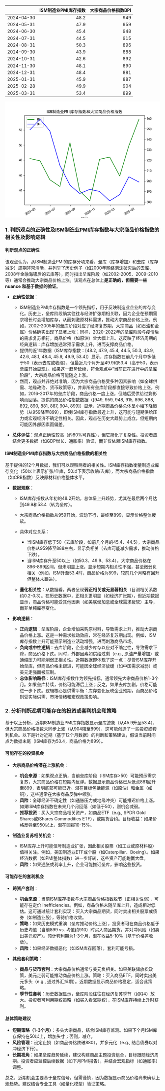 |            |   ISM制造业PMI库存指数 |   大宗商品价格指数BPI |
|:-----------|-----------------------:|----------------------:|
| 2024-04-30 |                   48.2 |                   949 |
| 2024-05-31 |                   47.9 |                   959 |
| 2024-06-30 |                   45.4 |                   948 |
| 2024-07-31 |                   44.5 |                   915 |
| 2024-08-31 |                   50.3 |                   896 |
| 2024-09-30 |                   43.9 |                   888 |
| 2024-10-31 |                   42.6 |                   892 |
| 2024-11-30 |                   48.1 |                   890 |
| 2024-12-31 |                   48.4 |                   881 |
| 2025-01-31 |                   45.9 |                   887 |
| 2025-02-28 |                   49.9 |                   904 |
| 2025-03-31 |                   53.4 |                   899 |

![图](PMI_BPI.png)

### 1. 判断观点的正确性及ISM制造业PMI库存指数与大宗商品价格指数的相关性及影响逻辑

#### 判断观点的正确性
该观点认为，从ISM制造业PMI的库存分项来看，垒库（库存增加）和去库（库存减少）周期非常清晰，并列举了历史例子（如2000年网络泡沫破灭后的去库、2008年金融海啸后的去库等），同时指出垒库阶段（如2002-2005、2009-2010等）通常会推动大宗商品价格上涨。该观点在总体上**是正确的，但需要一些 nuance 和基于数据的验证**。

- **正确性依据**：
  - ISM制造业PMI库存指数是一个领先指标，用于反映制造业企业的库存变化。历史上，垒库阶段确实往往与经济扩张期相关联，因为企业在预期需求增长时会增加库存，从而刺激原材料需求，推动大宗商品价格上涨。例如，2002-2005年的垒库阶段对应了经济复苏期，大宗商品（如石油和金属）价格确实出现了显著上涨；同样，2020-2022年的垒库阶段与疫情后的需求复苏相符，商品价格（如原油）曾大幅上升。这反映了经济周期的经典逻辑：库存增加通常预示需求上升，进而支撑商品价格。
  - 提供的近1年数据（ISM库存指数：[48.2, 47.9, 45.4, 44.5, 50.3, 43.9, 42.6, 48.1, 48.4, 45.9, 49.9, 53.4]）显示，库存指数在前几个月中多低于50（表示去库或收缩），但最近几个月升至49.9和53.4（高于50，表示垒库开始显现）。如果这一趋势延续，符合观点中“当前正在进行中的垒库阶段”，大宗商品价格可能随之上涨。
  - 然而，观点并非绝对准确，因为大宗商品价格受多种因素影响（如全球供需、地缘政治、货币政策等），并非所有垒库阶段都直接导致价格上涨。例如，2016-2017年的垒库阶段，商品价格一度上涨，但随后受供给过剩影响而回落。提供的商品价格指数数据（[949, 959, 948, 915, 896, 888, 892, 890, 881, 887, 904, 899]）显示，近期商品价格总体呈小幅下降趋势（从959降至899），即使ISM库存指数最近上升，这可能与短期供给压力或宏观经济不确定性相关。因此，观点在历史大趋势上成立，但短期内可能因外部因素而偏差。

- **总体评估**：观点正确性较高（约80%可靠性），但它简化了复杂性。投资者应结合更多数据（如GDP增长、通胀率）验证，而非仅依赖ISM库存指数。

#### ISM制造业PMI库存指数与大宗商品价格指数的相关性
基于提供的12个月数据，我们可以观察两者的相关性。ISM库存指数衡量制造业库存变化（50以上表示扩张/垒库，50以下表示收缩/去库），而大宗商品价格指数（如CRB指数）反映原材料价格整体水平。

- **数据观察**：
  - ISM库存指数从年初的48.2开始，总体呈上升趋势，尤其在最后两个月达到49.9和53.4（转为垒库）。
  - 大宗商品价格指数从959开始，波动下行，最终至899，显示价格整体疲软。
  - 具体对应关系：
    - 当ISM库存低于50（去库阶段，如前几个月的45.4、44.5），大宗商品价格从959降至888左右，显示负相关（去库可能减少需求，推动价格下跌）。
    - 当ISM库存升至50以上（如50.3、49.9、53.4），大宗商品价格在896-899区间，但未明显上涨，显示短期内相关性不强，甚至微弱负相关（例如，ISM升至53.4时，商品价格为899，较前几个月略有回升但整体未跟进）。

  - **量化相关性**：从数据看，两者呈现**弱正相关或无显著相关**（目测相关系数约0.2-0.3）。在历史数据中，正相关更明显（如经济扩张期），但近期数据显示，商品价格可能受其他因素（如美联储加息或全球需求疲软）主导，而非单纯库存变化。

- **影响逻辑**：
  - **正向逻辑**：垒库阶段，企业增加采购原材料，导致需求上升，推动大宗商品价格上涨。这是一种需求拉动效应，常在经济复苏期出现。例如，ISM库存指数上升可能预示制造业活动增强，进而刺激商品市场。
  - **负向或中性逻辑**：去库阶段，企业减少库存以应对不确定性，导致需求下降，商品价格下跌。同时，外部因素如供给过剩（e.g., 原油产量增加）或通缩压力可能削弱正相关性。近期数据即体现了这一点：尽管ISM库存开始垒库，但商品价格未跟进，可能因全球经济放缓（如中国需求减弱）或美元走强而被压制。
  - **总体影响路径**：ISM库存指数作为领先指标，通常领先大宗商品价格1-3个月。如果垒库持续，价格可能滞后上涨；反之，如果去库加剧，价格可能进一步下跌。逻辑核心是供需平衡：库存变化反映企业预期，而商品价格则受实际供需、市场情绪和宏观政策影响。

### 2. 分析判断近期可能存在的投资或套利机会和策略
基于以上分析，近期ISM制造业PMI库存指数显示垒库迹象（从45.9升至53.4），但大宗商品价格指数未同步上涨（从904降至899），这可能创造了一些投资或套利机会。以下是针对近期（基于12个月数据）的判断和策略建议，假设当前时间点为数据末尾（ISM库存为53.4，商品价格为899）。

#### 可能存在的投资机会
- **大宗商品价格潜在上涨机会**：
  - **机会来源**：如果观点正确，当前垒库阶段（ISM库存>50）可能预示需求复苏，大宗商品价格在短期内反弹。数据显示商品价格已从低点881回升至899，表明底部可能已近。潜在目标包括能源（如原油）和金属（如铜），这些通常在大宗商品反弹中领涨。
  - **风险**：全球经济不确定性（如通胀压力或地缘冲突）可能推迟价格上涨。如果ISM库存指数在未来几个月回落（如低于50），则机会减弱。
  - **推荐投资**：买入大宗商品相关资产，如商品ETF（e.g., SPDR Gold Shares或iShares Commodities ETF），或期货合约。目标收益：如果价格反弹至950以上，潜在回报10-15%。

- **制造业复苏相关机会**：
  - ISM库存上升可能信号制造业扩张，因此相关股票（如工业或原材料股）值得关注。例如，美国制造业ETF或个股（如Caterpillar、Boeing）。如果经济数据（如PMI整体指数）进一步好转，这些资产可能跑赢大盘。
  - **风险**：如果通胀或利率上升，企业可能推迟垒库，影响这些投资。

#### 可能存在的套利机会
- **跨资产套利**：
  - **机会来源**：当前ISM库存指数与大宗商品价格指数脱节（正相关性弱），可能存在定价 inefficiencies。例如，商品价格未随垒库上升，造成相对低估。这可通过统计套利实现：买入大宗商品期货，同时卖出相关股票或债券（如制造业股），等待价格收敛。
  - **策略**：如果历史模式重演（垒库推动价格上涨），投资者可在商品价格低于历史均值（当前899 vs. 均值约910）时买入商品期货，并对冲风险（如卖出美元资产）。预计套利期为1-3个月，潜在收益5-10%（基于价格差收敛）。
  - **风险**：如果经济数据恶化（如ISM库存回落），套利可能亏损。

- **其他套利策略**：
  - **商品与货币套利**：大宗商品价格通常与美元负相关。如果美联储放松政策，美元走弱可能推动商品价格上涨。策略：买入商品ETF，同时卖出美元多头（e.g., 通过外汇掉期）。近期数据显示商品价格稳定，适合此策略。
  - **季节性套利**：历史数据显示，垒库阶段往往在经济复苏季节（如Q4）放大。投资者可利用期权策略（如买入看涨期权），在ISM库存持续上升时获利。

#### 总体策略建议
- **短期策略（1-3个月）**：多头大宗商品，结合ISM库存监测。如果下个月ISM库存保持在50以上，增加头寸；否则，减仓。
- **风险管理**：设定止损（如商品价格跌破880），并多元化（e.g., 结合债券以对冲经济下行）。
- **长期视角**：如果垒库趋势延续，建议构建商品主题投资组合，目标跟随经济周期。投资者应监控后续数据（如下月PMI报告），并结合宏观指标（如通胀率）调整。

总之，近期机会主要基于垒库信号，但需谨慎，因为数据显示商品价格尚未确认上涨趋势。建议结合专业工具（如量化模型）验证策略。